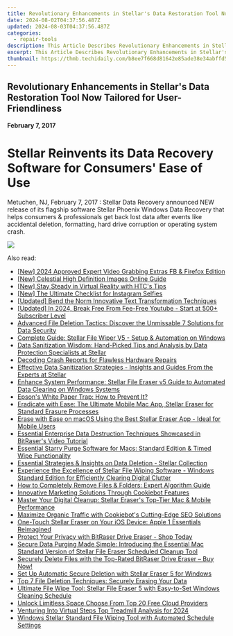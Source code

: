 ```yaml
---
title: Revolutionary Enhancements in Stellar's Data Restoration Tool Now Tailored for User-Friendliness
date: 2024-08-02T04:37:56.487Z
updated: 2024-08-03T04:37:56.487Z
categories:
  - repair-tools
description: This Article Describes Revolutionary Enhancements in Stellar's Data Restoration Tool Now Tailored for User-Friendliness
excerpt: This Article Describes Revolutionary Enhancements in Stellar's Data Restoration Tool Now Tailored for User-Friendliness
thumbnail: https://thmb.techidaily.com/b8ee7f668d81642e85ade38e34abffd540ab85d6f715874a1c53fa95c5d6dc9a.png
---
```


## Revolutionary Enhancements in Stellar's Data Restoration Tool Now Tailored for User-Friendliness

**February 7, 2017**

# **Stellar Reinvents its Data Recovery Software for Consumers' Ease of Use**

Metuchen, NJ, February 7, 2017 : Stellar Data Recovery announced NEW release of its flagship software Stellar Phoenix Windows Data Recovery that helps consumers & professionals get back lost data after events like accidental deletion, formatting, hard drive corruption or operating system crash.


<ins class="adsbygoogle"
     style="display:block"
     data-ad-format="autorelaxed"
     data-ad-client="ca-pub-7571918770474297"
     data-ad-slot="1223367746"></ins>



<ins class="adsbygoogle"
     style="display:block"
     data-ad-client="ca-pub-7571918770474297"
     data-ad-slot="8358498916"
     data-ad-format="auto"
     data-full-width-responsive="true"></ins>



<!-- affiliate ads begin -->
<a href="https://secure.2checkout.com/order/checkout.php?PRODS=4940312&QTY=1&AFFILIATE=108875&CART=1"><img src="https://secure.avangate.com/images/merchant/333ac5d90817d69113471fbb6e531bee/sps-partnership-728x90eng.png" border="0"></a>
<!-- affiliate ads end -->
<span class="atpl-alsoreadstyle">Also read:</span>
<div><ul>
<li><a href="https://facebook-video-files.techidaily.com/new-2024-approved-expert-video-grabbing-extras-fb-and-firefox-edition/"><u>[New] 2024 Approved  Expert Video Grabbing Extras  FB & Firefox Edition</u></a></li>
<li><a href="https://extra-resources.techidaily.com/new-celestial-high-definition-images-online-guide/"><u>[New] Celestial High Definition Images Online Guide</u></a></li>
<li><a href="https://extra-guidance.techidaily.com/new-stay-steady-in-virtual-reality-with-htcs-tips/"><u>[New] Stay Steady in Virtual Reality with HTC's Tips</u></a></li>
<li><a href="https://instagram-video-files.techidaily.com/new-the-ultimate-checklist-for-instagram-selfies/"><u>[New] The Ultimate Checklist for Instagram Selfies</u></a></li>
<li><a href="https://fox-glue.techidaily.com/updated-bend-the-norm-innovative-text-transformation-techniques/"><u>[Updated] Bend the Norm  Innovative Text Transformation Techniques</u></a></li>
<li><a href="https://facebook-video-footage.techidaily.com/updated-in-2024-break-free-from-fee-free-youtube-start-at-500plus-subscriber-level/"><u>[Updated] In 2024, Break Free From Fee-Free Youtube - Start at 500+ Subscriber Level</u></a></li>
<li><a href="https://data-safeguard.techidaily.com/advanced-file-deletion-tactics-discover-the-unmissable-7-solutions-for-data-security/"><u>Advanced File Deletion Tactics: Discover the Unmissable 7 Solutions for Data Security</u></a></li>
<li><a href="https://data-safeguard.techidaily.com/complete-guide-stellar-file-wiper-v5-setup-and-automation-on-windows/"><u>Complete Guide: Stellar File Wiper V5 - Setup & Automation on Windows</u></a></li>
<li><a href="https://data-safeguard.techidaily.com/data-sanitization-wisdom-hand-picked-tips-and-analysis-by-data-protection-specialists-at-stellar/"><u>Data Sanitization Wisdom: Hand-Picked Tips and Analysis by Data Protection Specialists at Stellar</u></a></li>
<li><a href="https://windows11.techidaily.com/decoding-crash-reports-for-flawless-hardware-repairs/"><u>Decoding Crash Reports for Flawless Hardware Repairs</u></a></li>
<li><a href="https://data-safeguard.techidaily.com/effective-data-sanitization-strategies-insights-and-guides-from-the-experts-at-stellar/"><u>Effective Data Sanitization Strategies - Insights and Guides From the Experts at Stellar</u></a></li>
<li><a href="https://data-safeguard.techidaily.com/enhance-system-performance-stellar-file-eraser-v5-guide-to-automated-data-clearing-on-windows-systems/"><u>Enhance System Performance: Stellar File Eraser v5 Guide to Automated Data Clearing on Windows Systems</u></a></li>
<li><a href="https://printer-issues.techidaily.com/epsons-white-paper-trap-how-to-prevent-it/"><u>Epson's White Paper Trap: How to Prevent It?</u></a></li>
<li><a href="https://data-safeguard.techidaily.com/eradicate-with-ease-the-ultimate-mobile-mac-app-stellar-eraser-for-standard-erasure-processes/"><u>Eradicate with Ease: The Ultimate Mobile Mac App, Stellar Eraser for Standard Erasure Processes</u></a></li>
<li><a href="https://data-safeguard.techidaily.com/erase-with-ease-on-macos-using-the-best-stellar-eraser-app-ideal-for-mobile-users/"><u>Erase with Ease on macOS Using the Best Stellar Eraser App - Ideal for Mobile Users</u></a></li>
<li><a href="https://data-safeguard.techidaily.com/essential-enterprise-data-destruction-techniques-showcased-in-bitrasers-video-tutorial/"><u>Essential Enterprise Data Destruction Techniques Showcased in BitRaser's Video Tutorial</u></a></li>
<li><a href="https://data-safeguard.techidaily.com/essential-starry-purge-software-for-macs-standard-edition-and-timed-wipe-functionality/"><u>Essential Starry Purge Software for Macs: Standard Edition & Timed Wipe Functionality</u></a></li>
<li><a href="https://data-safeguard.techidaily.com/essential-strategies-and-insights-on-data-deletion-stellar-collection/"><u>Essential Strategies & Insights on Data Deletion - Stellar Collection</u></a></li>
<li><a href="https://data-safeguard.techidaily.com/experience-the-excellence-of-stellar-file-wiping-software-windows-standard-edition-for-efficiently-clearing-digital-clutter/"><u>Experience the Excellence of Stellar File Wiping Software - Windows Standard Edition for Efficiently Clearing Digital Clutter</u></a></li>
<li><a href="https://data-safeguard.techidaily.com/how-to-completely-remove-files-and-folders-expert-algorithm-guide/"><u>How to Completely Remove Files & Folders: Expert Algorithm Guide</u></a></li>
<li><a href="https://data-safeguard.techidaily.com/innovative-marketing-solutions-through-cookiebot-features/"><u>Innovative Marketing Solutions Through Cookiebot Features</u></a></li>
<li><a href="https://data-safeguard.techidaily.com/master-your-digital-cleanup-stellar-erasers-top-tier-mac-and-mobile-performance/"><u>Master Your Digital Cleanup: Stellar Eraser's Top-Tier Mac & Mobile Performance</u></a></li>
<li><a href="https://data-safeguard.techidaily.com/maximize-organic-traffic-with-cookiebots-cutting-edge-seo-solutions/"><u>Maximize Organic Traffic with Cookiebot's Cutting-Edge SEO Solutions</u></a></li>
<li><a href="https://data-safeguard.techidaily.com/one-touch-stellar-eraser-on-your-ios-device-apple-1-essentials-reimagined/"><u>One-Touch Stellar Eraser on Your iOS Device: Apple 1 Essentials Reimagined</u></a></li>
<li><a href="https://data-safeguard.techidaily.com/protect-your-privacy-with-bitraser-drive-eraser-shop-today/"><u>Protect Your Privacy with BitRaser Drive Eraser - Shop Today</u></a></li>
<li><a href="https://data-safeguard.techidaily.com/secure-data-purging-made-simple-introducing-the-essential-mac-standard-version-of-stellar-file-eraser-scheduled-cleanup-tool/"><u>Secure Data Purging Made Simple: Introducing the Essential Mac Standard Version of Stellar File Eraser Scheduled Cleanup Tool</u></a></li>
<li><a href="https://data-safeguard.techidaily.com/securely-delete-files-with-the-top-rated-bitraser-drive-eraser-buy-now/"><u>Securely Delete Files with the Top-Rated BitRaser Drive Eraser – Buy Now!</u></a></li>
<li><a href="https://data-safeguard.techidaily.com/set-up-automatic-secure-deletion-with-stellar-eraser-5-for-windows/"><u>Set Up Automatic Secure Deletion with Stellar Eraser 5 for Windows</u></a></li>
<li><a href="https://data-safeguard.techidaily.com/top-7-file-deletion-techniques-securely-erasing-your-data/"><u>Top 7 File Deletion Techniques: Securely Erasing Your Data</u></a></li>
<li><a href="https://data-safeguard.techidaily.com/ultimate-file-wipe-tool-stellar-file-eraser-5-with-easy-to-set-windows-cleaning-schedule/"><u>Ultimate File Wipe Tool: Stellar File Eraser 5 with Easy-to-Set Windows Cleaning Schedule</u></a></li>
<li><a href="https://extra-information.techidaily.com/unlock-limitless-space-choose-from-top-20-free-cloud-providers/"><u>Unlock Limitless Space  Choose From Top 20 Free Cloud Providers</u></a></li>
<li><a href="https://some-guidance.techidaily.com/venturing-into-virtual-steps-top-treadmill-analysis-for-2024/"><u>Venturing Into Virtual Steps  Top Treadmill Analysis for 2024</u></a></li>
<li><a href="https://data-safeguard.techidaily.com/windows-stellar-standard-file-wiping-tool-with-automated-schedule-settings/"><u>Windows Stellar Standard File Wiping Tool with Automated Schedule Settings</u></a></li>
</ul></div>
